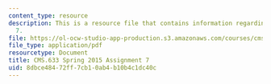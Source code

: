 ```yaml
---
content_type: resource
description: This is a resource file that contains information regarding assignment
  7.
file: https://ol-ocw-studio-app-production.s3.amazonaws.com/courses/cms-633-digital-humanities-spring-2015/8dbce48472ff7cb10ab4b10b4c1dc40c_MITCMS_633S15_Assignment7.pdf
file_type: application/pdf
resourcetype: Document
title: CMS.633 Spring 2015 Assignment 7
uid: 8dbce484-72ff-7cb1-0ab4-b10b4c1dc40c
---
```

